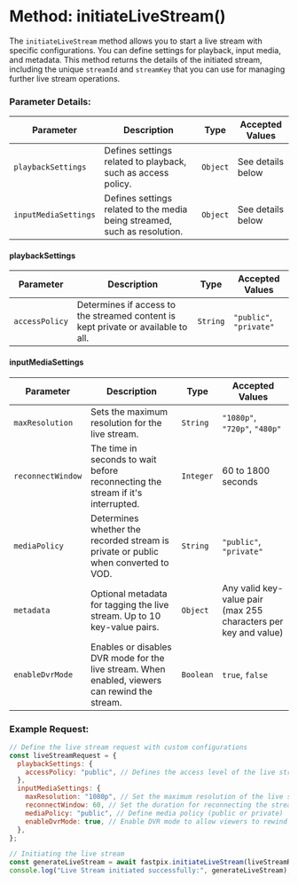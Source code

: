 # Method: initiateLiveStream()

The `initiateLiveStream` method allows you to start a live stream with specific configurations. You can define settings for playback, input media, and metadata. This method returns the details of the initiated stream, including the unique `streamId` and `streamKey` that you can use for managing further live stream operations.

### Parameter Details:


| **Parameter**        | **Description**                                                           | **Type** | **Accepted Values** |
| -------------------- | ------------------------------------------------------------------------- | -------- | ------------------- |
| `playbackSettings`   | Defines settings related to playback, such as access policy.              | `Object` | See details below   |
| `inputMediaSettings` | Defines settings related to the media being streamed, such as resolution. | `Object` | See details below   |

#### playbackSettings

| **Parameter**  | **Description**                                                                   | **Type** | **Accepted Values**     |
| -------------- | --------------------------------------------------------------------------------- | -------- | ----------------------- |
| `accessPolicy` | Determines if access to the streamed content is kept private or available to all. | `String` | `"public"`, `"private"` |

#### inputMediaSettings

| **Parameter**     | **Description**                                                                                | **Type**  | **Accepted Values**                                             |
| ----------------- | ---------------------------------------------------------------------------------------------- | --------- | --------------------------------------------------------------- |
| `maxResolution`   | Sets the maximum resolution for the live stream.                                               | `String`  | `"1080p"`, `"720p"`, `"480p"`                                   |
| `reconnectWindow` | The time in seconds to wait before reconnecting the stream if it's interrupted.                | `Integer` | 60 to 1800 seconds                                              |
| `mediaPolicy`     | Determines whether the recorded stream is private or public when converted to VOD.             | `String`  | `"public"`, `"private"`                                         |
| `metadata`        | Optional metadata for tagging the live stream. Up to 10 key-value pairs.                       | `Object`  | Any valid key-value pair (max 255 characters per key and value) |
| `enableDvrMode`   | Enables or disables DVR mode for the live stream. When enabled, viewers can rewind the stream. | `Boolean` | `true`, `false`                                                 |

### Example Request:

```javascript
// Define the live stream request with custom configurations
const liveStreamRequest = {
  playbackSettings: {
    accessPolicy: "public", // Defines the access level of the live stream (public or private)
  },
  inputMediaSettings: {
    maxResolution: "1080p", // Set the maximum resolution of the live stream
    reconnectWindow: 60, // Set the duration for reconnecting the stream in seconds
    mediaPolicy: "public", // Define media policy (public or private)
    enableDvrMode: true, // Enable DVR mode to allow viewers to rewind the live stream
  },
};

// Initiating the live stream
const generateLiveStream = await fastpix.initiateLiveStream(liveStreamRequest);
console.log("Live Stream initiated successfully:", generateLiveStream);
```
